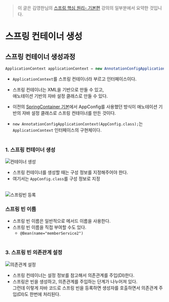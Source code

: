 > 이 글은 김영한님의 [스프링 핵심 원리- 기본편](https://www.inflearn.com/course/%EC%8A%A4%ED%94%84%EB%A7%81-%ED%95%B5%EC%8B%AC-%EC%9B%90%EB%A6%AC-%EA%B8%B0%EB%B3%B8%ED%8E%B8/dashboard) 강의의 일부분에서 요약한 것입니다.

# 스프링 컨테이너 생성

## 스프링 컨테이너 생성과정
```Java
ApplicationContext applicationContext = new AnnotationConfigApplicationContext(AppConfig.class);
```
- `ApplicationContext`를 스프링 컨테이너라 부르고 인터페이스이다.

- 스프링 컨테이너는 XML을 기반으로 만들 수 있고,</br>
애노테이션 기반의 자바 설정 클래스로 만들 수 있다.
- 이전의 [SpringContainer 기본](https://github.com/crupy/TIL/blob/master/Spring/Spring%20Container%20%26%20Spring%20Bean/SpringContainer%20%EA%B8%B0%EB%B3%B8.md)에서 AppConfig를 사용했던 방식이 애노테이션 기반의 자바 설정 클래스로 스프링 컨테이너를 만든 것이다.
- `new AnnotationConfigApplicationContext(AppConfig.class);`는</br>
`ApplicationContext` 인터페이스의 구현체이다.
</br></br>

### 1. 스프링 컨테이너 생성
![컨테이너 생성](https://user-images.githubusercontent.com/84119178/154633478-a6aadf8d-29f4-462a-9edf-39f0b369eade.png)
- 스프링 컨테이너를 생성할 때는 구성 정보를 지정해주어야 한다.
- 여기서는 `AppConfig.class`를 구성 정보로 지정
</br></br>

![스프링빈 등록](https://user-images.githubusercontent.com/84119178/154634553-1762c6e4-c474-4687-a587-dcaed03e0806.png)
### 스프링 빈 이름
- 스프링 빈 이름은 일반적으로 메서드 이름을 사용한다.
- 스프링 빈 이름을 직접 부여할 수도 있다.
    - `@Bean(name="memberService2")`
</br></br>

### 3. 스프링 빈 의존관계 설정
![의존관계 설정](https://user-images.githubusercontent.com/84119178/154635042-d4700b2c-468c-46db-9433-74d327b094b5.png)
- 스프링 컨테이너는 설정 정보를 참고해서 의존관계를 주입(DI)한다.
- 스프링은 빈을 생성하고, 의존관계를 주입하는 단계가 나누어져 있다.</br>
그런데 이렇게 자바 코드로 스프링 빈을 등록하면 생성자를 호출하면서 의존관계 주입(DI)도 한번에 처리된다.
